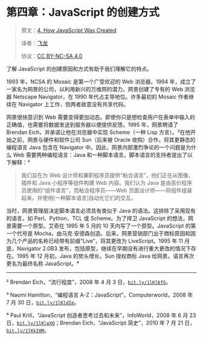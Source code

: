 # 第四章：JavaScript 的创建方式

> 原文：[4. How JavaScript Was Created](https://exploringjs.com/es5/ch04.html)
> 
> 译者：[飞龙](https://github.com/wizardforcel)
> 
> 协议：[CC BY-NC-SA 4.0](https://creativecommons.org/licenses/by-nc-sa/4.0/)


了解 JavaScript 的创建原因和方式有助于我们理解它的特点。

1993 年，NCSA 的 Mosaic 是第一个广受欢迎的 Web 浏览器。1994 年，成立了一家名为网景的公司，以利用新兴的万维网的潜力。网景创建了专有的 Web 浏览器 Netscape Navigator，在 1990 年代占主导地位。许多最初的 Mosaic 作者继续在 Navigator 上工作，但两者故意没有共享代码。

网景很快意识到 Web 需要变得更加动态。即使你只是想检查用户在表单中输入的正确值，也需要将数据发送到服务器以便提供反馈。1995 年，网景聘请了 Brendan Eich，并承诺让他在浏览器中实现 Scheme（一种 Lisp 方言）。²在他开始之前，网景与硬件和软件公司 Sun（后来被 Oracle 收购）合作，将其更静态的编程语言 Java 包含在 Navigator 中。因此，网景内部激烈争论的一个问题是为什么 Web 需要两种编程语言：Java 和一种脚本语言。脚本语言的支持者提出了以下解释：³

> 我们旨在为 Web 设计师和兼职程序员提供“粘合语言”，他们正在从图像、插件和 Java 小程序等组件构建 Web 内容。我们认为 Java 是由高价程序员使用的“组件语言”，而粘合程序员——Web 页面设计师——将组件组装起来，并使用[一种脚本语言]自动化它们的交互。

当时，网景管理层决定脚本语言必须具有类似于 Java 的语法。这排除了采用现有的语言，如 Perl、Python、TCL 或 Scheme。为了捍卫 JavaScript 的想法，网景需要一个原型。艾奇在 1995 年 5 月的 10 天内写了一个原型。JavaScript 的第一个代号是 Mocha，由马克·安德森创造。后来，网景营销部门出于商标原因和因为几个产品的名称已经带有前缀“Live”，将其更改为 LiveScript。1995 年 11 月底，Navigator 2.0B3 发布，包括原型，继续在早期没有进行重大更改的情况下存在。1995 年 12 月初，Java 的势头增长，Sun 授权商标 Java 给网景。语言再次更名为最终名称 JavaScript。⁴

* * *

² Brendan Eich，“流行程度”，2008 年 4 月 3 日，[`bit.ly/1lKl6fG`](http://bit.ly/1lKl6fG)。

³ Naomi Hamilton，“编程语言 A-Z：JavaScript”，Computerworld，2008 年 7 月 30 日，[`bit.ly/1lKldIe`](http://bit.ly/1lKldIe)。

⁴ Paul Krill，“JavaScript 创造者思考过去和未来”，InfoWorld，2008 年 6 月 23 日，[`bit.ly/1lKlpXO`](http://bit.ly/1lKlpXO)；Brendan Eich，“JavaScript 简史”，2010 年 7 月 21 日，[`bit.ly/1lKkI0M`](http://bit.ly/1lKkI0M)。

